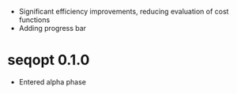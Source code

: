 * Significant efficiency improvements, reducing evaluation of cost functions
* Adding progress bar

# seqopt 0.1.0

* Entered alpha phase
